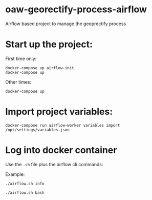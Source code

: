# oaw-georectify-process-airflow
Airflow based project to manage the geoprectify process


# Start up the project:

First time only:
```
docker-compose up airflow-init
docker-compose up
```
Other times:
```
docker-compose up
```

# Import project variables:

```
docker-compose run airflow-worker variables import /opt/settings/variables.json
```

# Log into docker container

Use the `.sh` file plus the airflow cli commands:

Example:

```
./airflow.sh info

./airflow.sh bash
```
